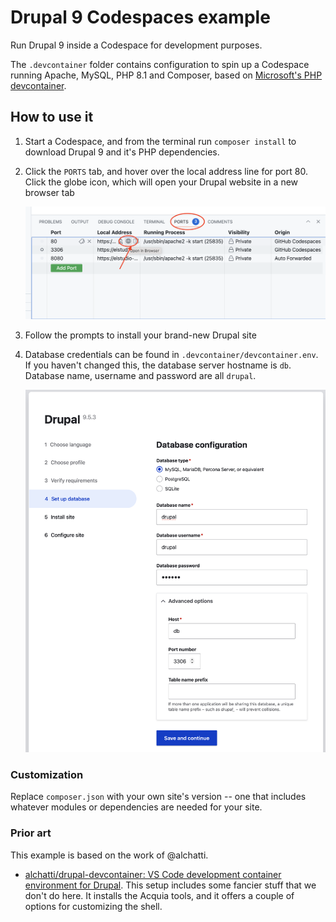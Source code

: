 # Drupal 9 Codespaces example

Run Drupal 9 inside a Codespace for development purposes.

The `.devcontainer` folder contains configuration to spin up a Codespace running Apache, MySQL, PHP 8.1 and Composer, based on [Microsoft's PHP devcontainer](https://github.com/devcontainers/images/tree/main/src/php). 

## How to use it

1. Start a Codespace, and from the terminal run `composer install` to download Drupal 9 and it's PHP dependencies. 
2. Click the `PORTS` tab, and hover over the local address line for port 80. Click the globe icon, which will open your Drupal website in a new browser tab

    ![Browse a drupal site in codespaces](docs/browse-a-drupal-site-in-codespaces.png)

3. Follow the prompts to install your brand-new Drupal site
4. Database credentials can be found in `.devcontainer/devcontainer.env`. If you haven't changed this, the database server hostname is `db`. Database name, username and password are all `drupal`.

    ![Drupal setup](docs/drupal-install-in-codespaces.png)

### Customization

Replace `composer.json` with your own site's version -- one that includes whatever modules or dependencies are needed for your site.

### Prior art

This example is based on the work of @alchatti. 

- [alchatti/drupal-devcontainer: VS Code development container environment for Drupal](https://github.com/alchatti/drupal-devcontainer). This setup includes some fancier stuff that we don't do here. It installs the Acquia tools, and it offers a couple of options for customizing the shell. 
